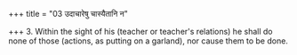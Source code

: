 +++
title = "03 उदाचारेषु चास्यैतानि न"

+++
3. Within the sight of his (teacher or teacher's relations) he shall do none of those (actions, as putting on a garland), nor cause them to be done.
